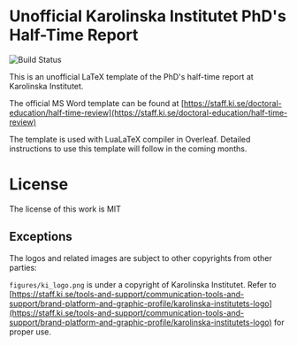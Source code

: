 # Unofficial Karolinska Institutet PhD's Half-Time Report
![Build Status](https://github.com/tsikup/ki-halftime-latex-template/actions/workflows/build.yml/badge.svg)

This is an unofficial LaTeX template of the PhD's half-time report at Karolinska Institutet.

The official MS Word template can be found at [https://staff.ki.se/doctoral-education/half-time-review](https://staff.ki.se/doctoral-education/half-time-review)

The template is used with LuaLaTeX compiler in Overleaf. Detailed instructions to use this template will follow in the coming months.

# License
The license of this work is MIT

## Exceptions

The logos and related images are subject to other copyrights from other parties:

`figures/ki_logo.png` is under a copyright of Karolinska Institutet. Refer to [https://staff.ki.se/tools-and-support/communication-tools-and-support/brand-platform-and-graphic-profile/karolinska-institutets-logo](https://staff.ki.se/tools-and-support/communication-tools-and-support/brand-platform-and-graphic-profile/karolinska-institutets-logo) for proper use.
